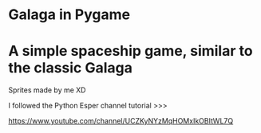 # Galaga in Pygame
# A simple spaceship game, similar to the classic Galaga
Sprites made by me XD

I followed the Python Esper channel tutorial >>>

https://www.youtube.com/channel/UCZKyNYzMqHOMxIkOBItWL7Q
